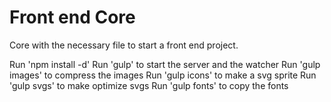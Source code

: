 # Front end Core
Core with the necessary file to start a front end project.

Run 'npm install -d'
Run 'gulp' to start the server and the watcher
Run 'gulp images' to compress the images
Run 'gulp icons' to make a svg sprite
Run 'gulp svgs' to make optimize svgs
Run 'gulp fonts' to copy the fonts